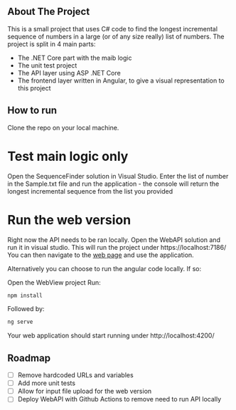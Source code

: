 
<a name="readme-top"></a>



<!-- ABOUT THE PROJECT -->
## About The Project

This is a small project that uses C# code to find the longest incremental sequence of numbers in a large (or of any size really) list of numbers.
The project is split in 4 main parts:
* The .NET Core part with the maib logic
* The unit test project
* The API layer using ASP .NET Core
* The frontend layer written in Angular, to give a visual representation to this project


<!-- GETTING STARTED -->
## How to run
Clone the repo on your local machine.

# Test main logic only
Open the SequenceFinder solution in Visual Studio.
Enter the list of number in the Sample.txt file and run the application - the console will return the longest incremental sequence from the list you provided

# Run the web version
Right now the API needs to be ran locally.
Open the WebAPI solution and run it in visual studio. This will run the project under https://localhost:7186/
You can then navigate to the [web page](https://joss-fd.github.io/5eb4233e-d0b4-4ec5-9859-507281518e4f/) and use the application.

Alternatively you can choose to run the angular code locally. If so:

Open the WebView project
Run:
```sh
npm install
```
Followed by:
```sh
ng serve
```
Your web application should start running under http://localhost:4200/

## Roadmap
- [ ] Remove hardcoded URLs and variables
- [ ] Add more unit tests
- [ ] Allow for input file upload for the web version
- [ ] Deploy WebAPI with Github Actions to remove need to run API locally
